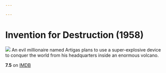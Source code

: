 ```yaml
---

---
```


# Invention for Destruction (1958)
![](https://m.media-amazon.com/images/M/MV5BYTViZmFlOTEtZDYyZi00MWFhLTg5NjAtNWVjYTgyN2I5MjliXkEyXkFqcGdeQXVyMTA4NDI1NTQx._V1_SX300.jpg)
An evil millionaire named Artigas plans to use a super-explosive device to conquer the world from his headquarters inside an enormous volcano.

**7.5** on [IMDB](https://www.imdb.com/title/tt0052374)
